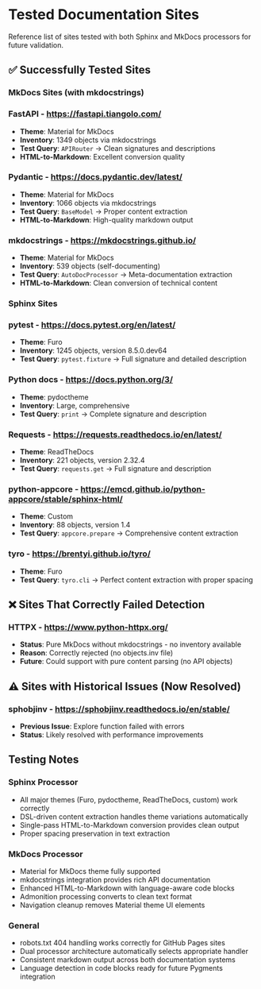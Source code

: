# Tested Documentation Sites

Reference list of sites tested with both Sphinx and MkDocs processors for future validation.

## ✅ Successfully Tested Sites

### MkDocs Sites (with mkdocstrings)

### **FastAPI** - https://fastapi.tiangolo.com/
- **Theme**: Material for MkDocs
- **Inventory**: 1349 objects via mkdocstrings
- **Test Query**: `APIRouter` → Clean signatures and descriptions
- **HTML-to-Markdown**: Excellent conversion quality

### **Pydantic** - https://docs.pydantic.dev/latest/
- **Theme**: Material for MkDocs  
- **Inventory**: 1066 objects via mkdocstrings
- **Test Query**: `BaseModel` → Proper content extraction
- **HTML-to-Markdown**: High-quality markdown output

### **mkdocstrings** - https://mkdocstrings.github.io/
- **Theme**: Material for MkDocs
- **Inventory**: 539 objects (self-documenting)
- **Test Query**: `AutoDocProcessor` → Meta-documentation extraction
- **HTML-to-Markdown**: Clean conversion of technical content

### Sphinx Sites

### **pytest** - https://docs.pytest.org/en/latest/
- **Theme**: Furo
- **Inventory**: 1245 objects, version 8.5.0.dev64
- **Test Query**: `pytest.fixture` → Full signature and detailed description

### **Python docs** - https://docs.python.org/3/
- **Theme**: pydoctheme
- **Inventory**: Large, comprehensive
- **Test Query**: `print` → Complete signature and description

### **Requests** - https://requests.readthedocs.io/en/latest/
- **Theme**: ReadTheDocs
- **Inventory**: 221 objects, version 2.32.4
- **Test Query**: `requests.get` → Full signature and description

### **python-appcore** - https://emcd.github.io/python-appcore/stable/sphinx-html/
- **Theme**: Custom
- **Inventory**: 88 objects, version 1.4
- **Test Query**: `appcore.prepare` → Comprehensive content extraction

### **tyro** - https://brentyi.github.io/tyro/
- **Theme**: Furo
- **Test Query**: `tyro.cli` → Perfect content extraction with proper spacing

## ❌ Sites That Correctly Failed Detection

### **HTTPX** - https://www.python-httpx.org/
- **Status**: Pure MkDocs without mkdocstrings - no inventory available
- **Reason**: Correctly rejected (no objects.inv file)
- **Future**: Could support with pure content parsing (no API objects)

## ⚠️ Sites with Historical Issues (Now Resolved)

### **sphobjinv** - https://sphobjinv.readthedocs.io/en/stable/
- **Previous Issue**: Explore function failed with errors
- **Status**: Likely resolved with performance improvements

## Testing Notes

### Sphinx Processor
- All major themes (Furo, pydoctheme, ReadTheDocs, custom) work correctly
- DSL-driven content extraction handles theme variations automatically
- Single-pass HTML-to-Markdown conversion provides clean output
- Proper spacing preservation in text extraction

### MkDocs Processor  
- Material for MkDocs theme fully supported
- mkdocstrings integration provides rich API documentation
- Enhanced HTML-to-Markdown with language-aware code blocks
- Admonition processing converts to clean text format
- Navigation cleanup removes Material theme UI elements

### General
- robots.txt 404 handling works correctly for GitHub Pages sites
- Dual processor architecture automatically selects appropriate handler
- Consistent markdown output across both documentation systems
- Language detection in code blocks ready for future Pygments integration
